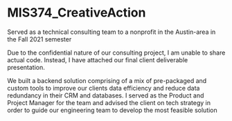 # MIS374_CreativeAction
Served as a technical consulting team to a nonprofit in the Austin-area in the Fall 2021 semester

Due to the confidential nature of our consulting project, I am unable to share actual code.
Instead, I have attached our final client deliverable presentation.

We built a backend solution comprising of a mix of pre-packaged and custom tools to improve our clients data efficiency and reduce data redundancy in their
CRM and databases. I served as the Product and Project Manager for the team and advised the client on tech strategy in order to guide our engineering 
team to develop the most feasible solution
